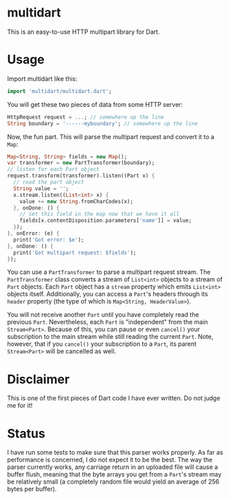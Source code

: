 # multidart

This is an easy-to-use HTTP multipart library for Dart.

# Usage

Import multidart like this:

```dart
import 'multidart/multidart.dart';
```

You will get these two pieces of data from some HTTP server:

```dart
HttpRequest request = ...; // somewhere up the line
String boundary = '------myboundary'; // somewhere up the line
```

Now, the fun part. This will parse the multipart request and convert it to a `Map`:

```dart
Map<String, String> fields = new Map();
var transformer = new PartTransformer(boundary);
// listen for each Part object
request.transform(transformer).listen((Part x) {
  // read the part object
  String value = '';
  x.stream.listen((List<int> x) {
    value += new String.fromCharCodes(x);
  }, onDone: () {
    // set this field in the map now that we have it all
    fields[x.contentDisposition.parameters['name']] = value;
  });
}, onError: (e) {
  print('Got error: $e');
}, onDone: () {
  print('Got multipart request: $fields');
});
```

You can use a `PartTransformer` to parse a multipart request stream. The `PartTransformer` class converts a stream of `List<int>` objects to a stream of `Part` objects. Each `Part` object has a `stream` property which emits `List<int>` objects itself. Additionally, you can access a `Part`'s headers through its `header` property (the type of which is `Map<String, HeaderValue>`).

You will not receive another `Part` until you have completely read the previous `Part`. Nevertheless, each `Part` is "independent" from the main `Stream<Part>`. Because of this, you can pause or even `cancel()` your subscription to the main stream while still reading the current `Part`. Note, however, that if you `cancel()` your subscription to a `Part`, its parent `Stream<Part>` will be cancelled as well.

# Disclaimer

This is one of the first pieces of Dart code I have ever written. Do not judge me for it!

# Status

I have run some tests to make sure that this parser works properly. As far as performance is concerned, I do not expect it to be the best. The way the parser currently works, any carriage return in an uploaded file will cause a buffer flush, meaning that the byte arrays you get from a `Part`'s stream may be relatively small (a completely random file would yield an average of 256 bytes per buffer).
